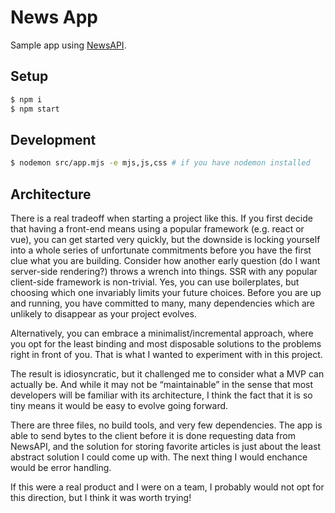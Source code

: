 # News App

Sample app using [NewsAPI](https://newsapi.org/).

## Setup

```bash
$ npm i
$ npm start
```

## Development

```bash
$ nodemon src/app.mjs -e mjs,js,css # if you have nodemon installed
```

## Architecture

There is a real tradeoff when starting a project like this. If you first decide that having a front-end means using a popular framework (e.g. react or vue), you can get started very quickly, but the downside is locking yourself into a whole series of unfortunate commitments before you have the first clue what you are building. Consider how another early question (do I want server-side rendering?) throws a wrench into things. SSR with any popular client-side framework is non-trivial. Yes, you can use boilerplates, but choosing which one invariably limits your future choices. Before you are up and running, you have committed to many, many dependencies which are unlikely to disappear as your project evolves.

Alternatively, you can embrace a minimalist/incremental approach, where you opt for the least binding and most disposable solutions to the problems right in front of you. That is what I wanted to experiment with in this project.

The result is idiosyncratic, but it challenged me to consider what a MVP can actually be. And while it may not be “maintainable” in the sense that most developers will be familiar with its architecture, I think the fact that it is so tiny means it would be easy to evolve going forward.

There are three files, no build tools, and very few dependencies. The app is able to send bytes to the client before it is done requesting data from NewsAPI, and the solution for storing favorite articles is just about the least abstract solution I could come up with. The next thing I would enchance would be error handling.

If this were a real product and I were on a team, I probably would not opt for this direction, but I think it was worth trying!

